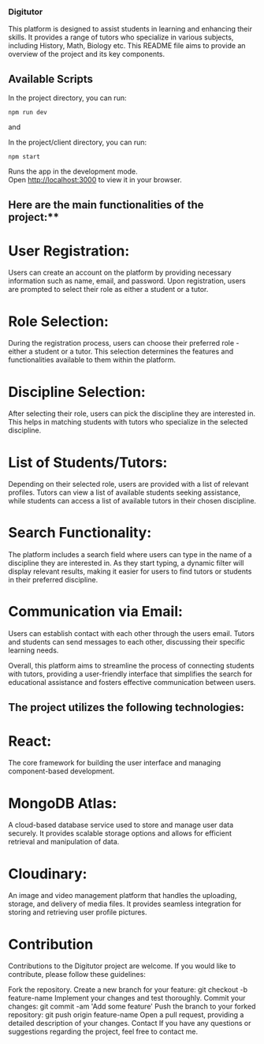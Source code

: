 ### **Digitutor**

This platform is designed to assist students in learning and enhancing their skills. It provides a range of tutors who specialize in various subjects, including History, Math, Biology etc. This README file aims to provide an overview of the project and its key components.


## Available Scripts

In the project directory, you can run:

`npm run dev`

and

In the project/client directory, you can run:

`npm start`

Runs the app in the development mode.\
Open [http://localhost:3000](http://localhost:3000) to view it in your browser.

## Here are the main functionalities of the project:**

# User Registration: 
Users can create an account on the platform by providing necessary information such as name, email, and password. Upon registration, users are prompted to select their role as either a student or a tutor.

# Role Selection: 
During the registration process, users can choose their preferred role - either a student or a tutor. This selection determines the features and functionalities available to them within the platform.

# Discipline Selection: 
After selecting their role, users can pick the discipline they are interested in. This helps in matching students with tutors who specialize in the selected discipline.

# List of Students/Tutors: 
Depending on their selected role, users are provided with a list of relevant profiles. Tutors can view a list of available students seeking assistance, while students can access a list of available tutors in their chosen discipline. 

# Search Functionality: 
The platform includes a search field where users can type in the name of a discipline they are interested in. As they start typing, a dynamic filter will display relevant results, making it easier for users to find tutors or students in their preferred discipline.

# Communication via Email: 
Users can establish contact with each other through the users email. Tutors and students can send messages to each other, discussing their specific learning needs.

Overall, this platform aims to streamline the process of connecting students with tutors, providing a user-friendly interface that simplifies the search for educational assistance and fosters effective communication between users.


## The project utilizes the following technologies:

# React: 
The core framework for building the user interface and managing component-based development.

# MongoDB Atlas: 
A cloud-based database service used to store and manage user data securely. It provides scalable storage options and allows for efficient retrieval and manipulation of data.

# Cloudinary: 
An image and video management platform that handles the uploading, storage, and delivery of media files. It provides seamless integration for storing and retrieving user profile pictures.

# Contribution
Contributions to the Digitutor project are welcome. If you would like to contribute, please follow these guidelines:

Fork the repository.
Create a new branch for your feature: git checkout -b feature-name
Implement your changes and test thoroughly.
Commit your changes: git commit -am 'Add some feature'
Push the branch to your forked repository: git push origin feature-name
Open a pull request, providing a detailed description of your changes.
Contact
If you have any questions or suggestions regarding the project, feel free to contact me.